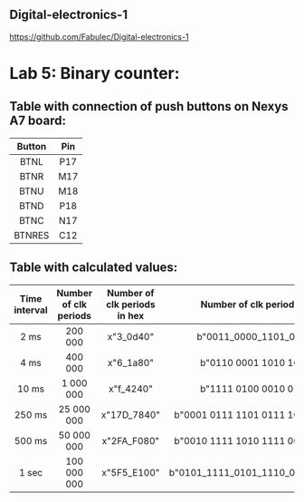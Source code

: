 ## Digital-electronics-1

https://github.com/Fabulec/Digital-electronics-1

# Lab 5: Binary counter:

## Table with connection of push buttons on Nexys A7 board:

| Button | Pin | 
| :-:    | :-: | 
| BTNL   | P17 | 
| BTNR   | M17 |
| BTNU   | M18 | 
| BTND   | P18 | 
| BTNC   | N17 | 
| BTNRES | C12 |

## Table with calculated values:

|Time interval|Number of clk periods|Number of clk periods in hex|Number of clk periods in binary|
| :-: | :-: | :-: | :-: |
| 2&nbsp;ms | 200 000 | x"3_0d40" | b"0011_0000_1101_0100_0000" |
| 4&nbsp;ms | 400 000 | x"6_1a80" | b"0110 0001 1010 1000 0000" |
| 10&nbsp;ms |1 000 000| x"f_4240" | b"1111 0100 0010 0100 0000" |
| 250&nbsp;ms |25 000 000| x"17D_7840" | b"0001 0111 1101 0111 1000 0100 0000" |
| 500&nbsp;ms |50 000 000| x"2FA_F080" | b"0010 1111 1010 1111 0000 1000 0000" |
| 1&nbsp;sec | 100 000 000 | x"5F5_E100" | b"0101_1111_0101_1110_0001_0000_0000" |
